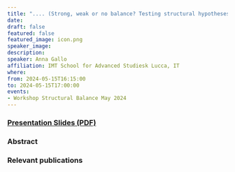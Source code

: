 ```yaml
---
title: ".... (Strong, weak or no balance? Testing structural hypotheses against real networks) ...."
date:
draft: false
featured: false
featured_image: icon.png
speaker_image:
description:
speaker: Anna Gallo
affiliation: IMT School for Advanced Studiesk Lucca, IT
where:
from: 2024-05-15T16:15:00
to: 2024-05-15T17:00:00
events:
- Workshop Structural Balance May 2024 
---
```


### [Presentation Slides (PDF)](xxx.pdf)


### Abstract


### Relevant publications 

